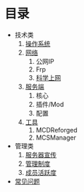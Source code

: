 # 目录
- 技术类
    1. [操作系统](./技术类/操作系统.md)
    1. [网络](./技术类/网络.md)
        1. 公网IP
        2. Frp
        3. [科学上网](./技术类/网络/科学上网.md)
    1. [服务端](./技术类/服务端.md)
        1. 核心
        2. 插件/Mod
        3. 配置
    1. [工具](./技术类/工具.md)
        1. MCDReforged
        2. MCSManager
- 管理类
    1. [服务器宣传](./管理类/服务器宣传.md)
    2. [管理制度](./管理类/管理制度.md)
    3. [成员活跃度](./管理类/成员活跃度.md)
- [常见问题](./常见问题/问题目录.md)

